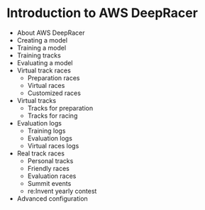 # Introduction to AWS DeepRacer

* About AWS DeepRacer
* Creating a model
* Training a model
* Training tracks
* Evaluating a model
* Virtual track races
	* Preparation races
	* Virtual races
	* Customized races
* Virtual tracks
	* Tracks for preparation
	* Tracks for racing
* Evaluation logs
	* Training logs
	* Evaluation logs
	* Virtual races logs
* Real track races
	* Personal tracks
	* Friendly races
	* Evaluation races
	* Summit events
	* re:Invent yearly contest
* Advanced configuration
